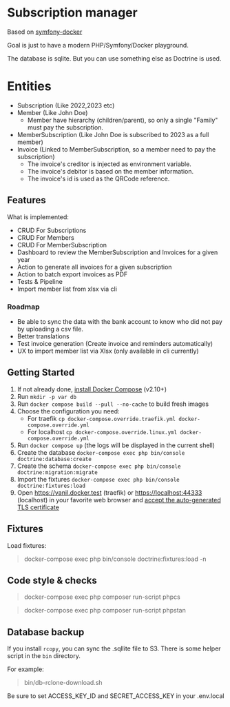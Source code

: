 # Subscription manager

Based on [symfony-docker](https://github.com/dunglas/symfony-docker/)

Goal is just to have a modern PHP/Symfony/Docker playground.

The database is sqlite. But you can use something else as Doctrine is used.

# Entities
- Subscription (Like 2022,2023 etc)
- Member (Like John Doe)
  - Member have hierarchy (children/parent), so only a single "Family" must pay the subscription.
- MemberSubscription (Like John Doe is subscribed to 2023 as a full member)
- Invoice (Linked to MemberSubscription, so a member need to pay the subscription)
  - The invoice's creditor is injected as environment variable.
  - The invoice's debitor is based on the member information.
  - The invoice's id is used as the QRCode reference.

## Features

What is implemented:
- CRUD For Subscriptions
- CRUD For Members
- CRUD For MemberSubscription
- Dashboard to review the MemberSubscription and Invoices for a given year
- Action to generate all invoices for a given subscription
- Action to batch export invoices as PDF
- Tests & Pipeline
- Import member list from xlsx via cli

### Roadmap

- Be able to sync the data with the bank account to know who did not pay by uploading a csv file.
- Better translations
- Test invoice generation (Create invoice and reminders automatically)
- UX to import member list via Xlsx (only available in cli currently)


## Getting Started

1. If not already done, [install Docker Compose](https://docs.docker.com/compose/install/) (v2.10+)
2. Run `mkdir -p var db`
2. Run `docker compose build --pull --no-cache` to build fresh images
3. Choose the configuration you need:
    - For traefik `cp docker-compose.override.traefik.yml docker-compose.override.yml`
    - For localhost `cp docker-compose.override.linux.yml docker-compose.override.yml`
3. Run `docker compose up` (the logs will be displayed in the current shell)
4. Create the database `docker-compose exec php bin/console doctrine:database:create`
4. Create the schema `docker-compose exec php bin/console doctrine:migration:migrate`
5. Import the fixtures `docker-compose exec php bin/console doctrine:fixtures:load`
5. Open <https://vanil.docker.test> (traefik) or <https://localhost:44333> (localhost) in your favorite web browser and [accept the auto-generated TLS certificate](https://stackoverflow.com/a/15076602/1352334)

## Fixtures

Load fixtures:
> docker-compose exec php bin/console doctrine:fixtures:load -n

## Code style & checks
> docker-compose exec php composer run-script phpcs

> docker-compose exec php composer run-script phpstan

## Database backup
If you install `rcopy`, you can sync the .sqllite file to S3.
There is some helper script in the `bin` directory.

For example:
> bin/db-rclone-download.sh

Be sure to set ACCESS_KEY_ID and SECRET_ACCESS_KEY in your .env.local

